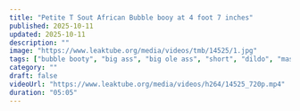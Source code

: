 ```yaml
---
title: "Petite T Sout African Bubble booy at 4 foot 7 inches"
published: 2025-10-11
updated: 2025-10-11
description: ""
image: "https://www.leaktube.org/media/videos/tmb/14525/1.jpg"
tags: ["bubble booty", "big ass", "big ole ass", "short", "dildo", "masturbation", "riding", "cowgirl", "south african"]
category: ""
draft: false
videoUrl: "https://www.leaktube.org/media/videos/h264/14525_720p.mp4"
duration: "05:05"
---
```


